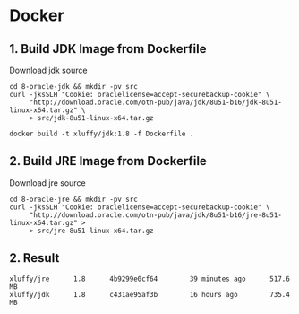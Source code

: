 Docker
======

## 1. Build JDK Image from Dockerfile

Download jdk source

```
cd 8-oracle-jdk && mkdir -pv src
curl -jksSLH "Cookie: oraclelicense=accept-securebackup-cookie" \
     "http://download.oracle.com/otn-pub/java/jdk/8u51-b16/jdk-8u51-linux-x64.tar.gz" \
     > src/jdk-8u51-linux-x64.tar.gz
```

```
docker build -t xluffy/jdk:1.8 -f Dockerfile .
```

## 2. Build JRE Image from Dockerfile

Download jre source

```
cd 8-oracle-jre && mkdir -pv src
curl -jksSLH "Cookie: oraclelicense=accept-securebackup-cookie" \
     "http://download.oracle.com/otn-pub/java/jdk/8u51-b16/jre-8u51-linux-x64.tar.gz" >
     > src/jre-8u51-linux-x64.tar.gz
```

## 2. Result

```
xluffy/jre      1.8      4b9299e0cf64        39 minutes ago      517.6 MB
xluffy/jdk      1.8      c431ae95af3b        16 hours ago        735.4 MB
```
